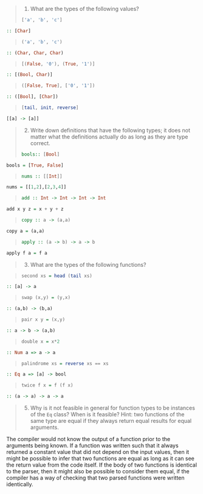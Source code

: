 > 1. What are the types of the following values?
> ```haskell
> ['a', 'b', 'c']
> ```
```haskell
:: [Char]
```
> ```haskell
> ('a', 'b', 'c')
> ```

```haskell
:: (Char, Char, Char) 
```

> ```haskell
> [(False, '0'), (True, '1')]
> ```

```haskell
:: [(Bool, Char)]
```
> ```haskell
> ([False, True], ['0', '1'])
> ```

```haskell
:: ([Bool], [Char])
```

> ```haskell
> [tail, init, reverse]
> ```

```haskell
[[a] -> [a]]
```

> 2. Write down definitions that have the following types; it does not matter what the definitions actually do as long as they are type correct.
> ```haskell
> bools:: [Bool]
> ``` 

```haskell
bools = [True, False]
```
>  ```haskell
> nums :: [[Int]]
> ```

```haskell
nums = [[1,2],[2,3,4]]
```

> ```haskell
> add :: Int -> Int -> Int -> Int
> ```


```haskell
add x y z = x + y + z
```


> ```haskell
> copy :: a -> (a,a)
> ```


```haskell
copy a = (a,a)
```

> ```haskell
> apply :: (a -> b) -> a -> b
> ```


```haskell
apply f a = f a
```

> 3. What are the types of the following functions?

> ```haskell
> second xs = head (tail xs)
> ```


```haskell
:: [a] -> a
```


> ```haskell
> swap (x,y) = (y,x)
> ```


```haskell
:: (a,b) -> (b,a)
```


> ```haskell
> pair x y = (x,y)
> ```



```haskell
:: a -> b -> (a,b)
```

> ```haskell
> double x = x*2
> ```


```haskell
:: Num a => a -> a
```

> ```haskell
> palindrome xs = reverse xs == xs
> ```


```haskell
:: Eq a => [a] -> bool
```

> ```haskell
> twice f x = f (f x)
> ```

```haskell
:: (a -> a) -> a -> a
```


> 5. Why is it not feasible in general for function types to be instances of the `Eq` class?  When is it feasible?  Hint: two functions of the same type are equal if they always return equal results for equal arguments.

The compiler would not know the output of a function prior to the arguments being known.  If a function was written such that it always returned a constant value that did not depend on the input values, then it might be possible to infer that two functions are equal as long as it can see the return value from the code itself.  If the body of two functions is identical to the parser, then it might also be possible to consider them equal, if the compiler has a way of checking that two parsed functions were written identically.